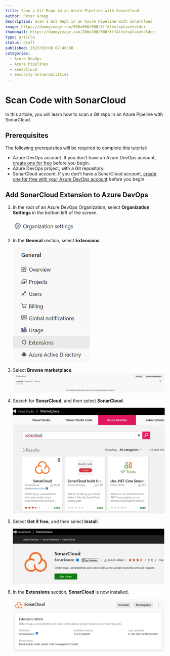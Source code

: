 ```yaml
---
title: Scan a Git Repo in an Azure Pipeline with SonarCloud
author: Peter Gregg
description: Scan a Git Repo in an Azure Pipeline with SonarCloud
image: https://dummyimage.com/800x600/000/fff&text=placeholder
thumbnail: https://dummyimage.com/200x200/000/fff&text=placeholder
type: article
status: draft
published: 2023/03/08 07:40:00
categories: 
  - Azure DevOps
  - Azure Pipelines
  - SonarCloud
  - Security Vulnerabilities
---
```


# Scan Code with SonarCloud

In this article, you will learn how to scan a Git repo in an Azure Pipeline with SonarCloud.

## Prerequisites

The following prerequisites will be required to complete this tutorial:
- Azure DevOps account. If you don't have an Azure DevOps account,  [create one for free](https://azure.microsoft.com/en-us/products/devops/) before you begin.
- Azure DevOps project, with a Git repository.
- SonarCloud account. If you don't have a SonarCloud account,  [create one for free with your Azure DevOps account](https://www.sonarsource.com/products/sonarcloud/signup/) before you begin.

## Add SonarCloud Extension to Azure DevOps

1. In the root of an Azure DevOps Organization, select **Organization Settings** in the bottom left of the screen.

    ![Azure DevOps Organization Settings](https://raw.githubusercontent.com/petergregg/Content/main/Blog/Images/AzureDevOps/AzureDevOpsOrganisationSettings.png)

2. In the **General** section, select **Extensions**.

    ![Azure DevOps Organization Settings General Extensions Navigation](https://raw.githubusercontent.com/petergregg/Content/main/Blog/Images/AzureDevOps/AzureDevOpsOrganisationSettingsGeneralExtensionsNavigation.png)

3. Select **Browse marketplace**.
    ![Azure DevOps Extensions Navigation Bar](https://raw.githubusercontent.com/petergregg/Content/main/Blog/Images/AzureDevOps/AzureDevOpsExtensionsNavigationBar.png)

4. Search for **SonarCloud**, and then select **SonarCloud**.

    ![Azure DevOps Search SonarCloud](https://raw.githubusercontent.com/petergregg/Content/main/Blog/Images/AzureDevOps/AzureDevOpsSonarCloudExtension.png)

5. Select **Get if free**, and then select **Install**.

    ![Azure DevOps SonarCloud Extension Get It Free](https://raw.githubusercontent.com/petergregg/Content/main/Blog/Images/AzureDevOps/AzureDevOpsSonarCloudExtensionGetItFree.png)

6. In the **Extensions** section, **SonarCloud** is now installed.

    ![Azure DevOps SonarCloud Extension Installed](https://raw.githubusercontent.com/petergregg/Content/main/Blog/Images/AzureDevOps/AzureDevOpsSonarCloudExtensionInstalled.png)
